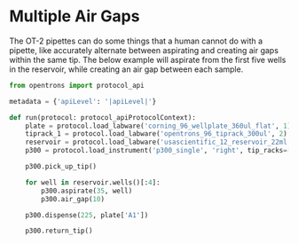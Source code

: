 # Multiple Air Gaps

The OT-2 pipettes can do some things that a human cannot do with a
pipette, like accurately alternate between aspirating and creating air
gaps within the same tip. The below example will aspirate from the first
five wells in the reservoir, while creating an air gap between each
sample.

```python
from opentrons import protocol_api

metadata = {'apiLevel': '|apiLevel|'}

def run(protocol: protocol_apiProtocolContext):
    plate = protocol.load_labware('corning_96_wellplate_360ul_flat', 1)
    tiprack_1 = protocol.load_labware('opentrons_96_tiprack_300ul', 2)
    reservoir = protocol.load_labware('usascientific_12_reservoir_22ml', 4)
    p300 = protocol.load_instrument('p300_single', 'right', tip_racks=[tiprack_1])

    p300.pick_up_tip()

    for well in reservoir.wells()[:4]:
        p300.aspirate(35, well)
        p300.air_gap(10)

    p300.dispense(225, plate['A1'])

    p300.return_tip()
```